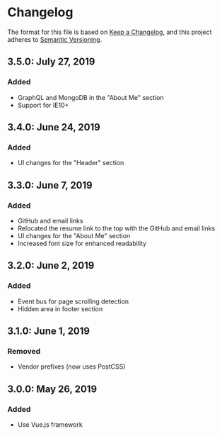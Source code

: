 # Changelog

The format for this file is based on [Keep a Changelog](https://keepachangelog.com/en/1.0.0/),
and this project adheres to [Semantic Versioning](https://semver.org/spec/v2.0.0.html).

## 3.5.0: July 27, 2019

### Added

- GraphQL and MongoDB in the "About Me" section
- Support for IE10+

## 3.4.0: June 24, 2019

### Added

- UI changes for the "Header" section

## 3.3.0: June 7, 2019

### Added

- GitHub and email links
- Relocated the resume link to the top with the GitHub and email links
- UI changes for the "About Me" section
- Increased font size for enhanced readability

## 3.2.0: June 2, 2019

### Added

- Event bus for page scrolling detection
- Hidden area in footer section

## 3.1.0: June 1, 2019

### Removed

- Vendor prefixes (now uses PostCSS)

## 3.0.0: May 26, 2019

### Added

- Use Vue.js framework

